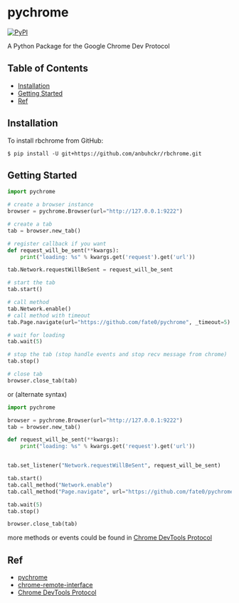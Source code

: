 # pychrome

[![PyPI](https://img.shields.io/pypi/pyversions/pychrome.svg)](https://github.com/anbuhckr/rbchrome)

A Python Package for the Google Chrome Dev Protocol

## Table of Contents

* [Installation](#installation)
* [Getting Started](#getting-started)
* [Ref](#ref)


## Installation

To install rbchrome from GitHub:

```
$ pip install -U git+https://github.com/anbuhckr/rbchrome.git
```

## Getting Started

``` python
import pychrome

# create a browser instance
browser = pychrome.Browser(url="http://127.0.0.1:9222")

# create a tab
tab = browser.new_tab()

# register callback if you want
def request_will_be_sent(**kwargs):
    print("loading: %s" % kwargs.get('request').get('url'))

tab.Network.requestWillBeSent = request_will_be_sent

# start the tab 
tab.start()

# call method
tab.Network.enable()
# call method with timeout
tab.Page.navigate(url="https://github.com/fate0/pychrome", _timeout=5)

# wait for loading
tab.wait(5)

# stop the tab (stop handle events and stop recv message from chrome)
tab.stop()

# close tab
browser.close_tab(tab)

```

or (alternate syntax)

``` python
import pychrome

browser = pychrome.Browser(url="http://127.0.0.1:9222")
tab = browser.new_tab()

def request_will_be_sent(**kwargs):
    print("loading: %s" % kwargs.get('request').get('url'))


tab.set_listener("Network.requestWillBeSent", request_will_be_sent)

tab.start()
tab.call_method("Network.enable")
tab.call_method("Page.navigate", url="https://github.com/fate0/pychrome", _timeout=5)

tab.wait(5)
tab.stop()

browser.close_tab(tab)
```

more methods or events could be found in
[Chrome DevTools Protocol](https://chromedevtools.github.io/devtools-protocol/tot/)


## Ref

* [pychrome](https://github.com/fate0/pychrome/)
* [chrome-remote-interface](https://github.com/cyrus-and/chrome-remote-interface/)
* [Chrome DevTools Protocol](https://chromedevtools.github.io/devtools-protocol/tot/)
